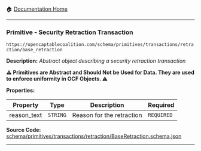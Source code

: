:house: [Documentation Home](/README.md)

---

### Primitive - Security Retraction Transaction

`https://opencaptablecoalition.com/schema/primitives/transactions/retraction/base_retraction`

**Description:** _Abstract object describing a security retraction transaction_

**:warning: Primitives are Abstract and Should Not be Used for Data. They are used to enforce uniformity in OCF Objects. :warning:**

**Properties:**

| Property    | Type     | Description               | Required   |
| ----------- | -------- | ------------------------- | ---------- |
| reason_text | `STRING` | Reason for the retraction | `REQUIRED` |

**Source Code:** [schema/primitives/transactions/retraction/BaseRetraction.schema.json](/schema/primitives/transactions/retraction/BaseRetraction.schema.json)

---
